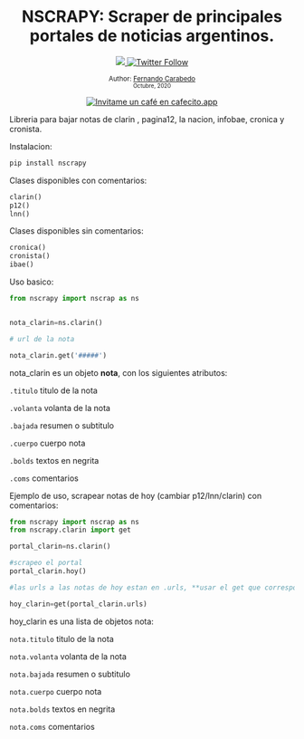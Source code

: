 <div align="center">
  <h1> NSCRAPY: Scraper de principales portales de noticias argentinos.</h1>
  <a class="header-badge" target="_blank" href="https://www.linkedin.com/in/carabedo/">
  <img src="https://img.shields.io/badge/style--5eba00.svg?label=LinkedIn&logo=linkedin&style=social">
  </a>
  <a class="header-badge" target="_blank" href="https://twitter.com/muydipalma">
  <img alt="Twitter Follow" src="https://img.shields.io/twitter/follow/muydipalma?style=social">
  </a>

<sub>Author:
<a href="https://www.linkedin.com/in/carabedo/" target="_blank">Fernando Carabedo</a><br>
<small> Octubre, 2020</small>
</sub>



</div>
</div>

<div>
<p align="center">
<a href='https://cafecito.app/carabedo' rel='noopener' target='_blank'><img srcset='https://cdn.cafecito.app/imgs/buttons/button_2.png 1x, https://cdn.cafecito.app/imgs/buttons/button_2_2x.png 2x, https://cdn.cafecito.app/imgs/buttons/button_2_3.75x.png 3.75x' src='https://cdn.cafecito.app/imgs/buttons/button_2.png' alt='Invitame un café en cafecito.app' /></a>
</p>
</div>

Libreria para bajar notas de clarin , pagina12, la nacion, infobae, cronica y cronista.

Instalacion:

```python
pip install nscrapy
``` 


Clases disponibles con comentarios:

```python
clarin()
p12()
lnn()
``` 

Clases disponibles sin comentarios:

```python
cronica()
cronista()
ibae()
``` 

Uso basico:

```python
from nscrapy import nscrap as ns


nota_clarin=ns.clarin()

# url de la nota

nota_clarin.get('#####')

```

nota_clarin es un objeto **nota**, con los siguientes atributos:

`.titulo`  titulo de la nota

`.volanta`  volanta de la nota

`.bajada`  resumen o subtitulo

`.cuerpo`  cuerpo nota

`.bolds`  textos en negrita

`.coms`  comentarios



Ejemplo de uso, scrapear notas de hoy (cambiar  p12/lnn/clarin) con comentarios:

```python
from nscrapy import nscrap as ns
from nscrapy.clarin import get

portal_clarin=ns.clarin()

#scrapeo el portal
portal_clarin.hoy()

#las urls a las notas de hoy estan en .urls, **usar el get que corresponda!** del submodulo p12/lnn/clarin

hoy_clarin=get(portal_clarin.urls)

```
hoy_clarin es una lista de objetos nota:

`nota.titulo`  titulo de la nota

`nota.volanta`  volanta de la nota

`nota.bajada`  resumen o subtitulo

`nota.cuerpo`  cuerpo nota

`nota.bolds`  textos en negrita

`nota.coms`  comentarios




